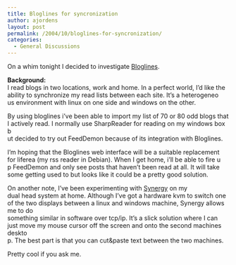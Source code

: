 ```yaml
---
title: Bloglines for syncronization
author: ajordens
layout: post
permalink: /2004/10/bloglines-for-syncronization/
categories:
  - General Discussions
---
```

On a whim tonight I decided to investigate [Bloglines][1]. 

**Background:**  
I read blogs in two locations, work and home. In a perfect world, I&#8217;d like the ability to synchronize my read lists between each site. It&#8217;s a heterogeneo  
us environment with linux on one side and windows on the other.

By using bloglines i&#8217;ve been able to import my list of 70 or 80 odd blogs that I actively read. I normally use SharpReader for reading on my windows box b  
ut decided to try out FeedDemon because of its integration with Bloglines. 

I&#8217;m hoping that the Bloglines web interface will be a suitable replacement for liferea (my rss reader in Debian). When I get home, i&#8217;ll be able to fire u  
p FeedDemon and only see posts that haven&#8217;t been read at all. It will take some getting used to but looks like it could be a pretty good solution.

On another note, I&#8217;ve been experimenting with [Synergy][2] on my  
dual head system at home. Although I&#8217;ve got a hardware kvm to switch one of the two displays between a linux and windows machine, Synergy allows me to do  
something similar in software over tcp/ip. It&#8217;s a slick solution where I can just move my mouse cursor off the screen and onto the second machines deskto  
p. The best part is that you can cut&#038;paste text between the two machines.

Pretty cool if you ask me.

 [1]: http://www.bloglines.com/
 [2]: http://www.google.ca/url?sa=U&#038;start=1&#038;q=http://synergy2.sourceforge.net/&#038;e=8092